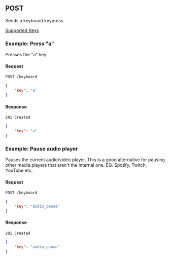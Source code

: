 ## POST

Sends a keyboard keypress.

[Supported Keys](http://robotjs.io/docs/syntax#keys)

### Example: Press "a"

Presses the "a" key.

#### Request

`POST /keyboard`

```json
{
    "key": "a"
}
```

#### Response

`201 Created`

```json
{
    "key": "a"
}
```

### Example: Pause audio player

Pauses the current audio/video player. This is a good alternative for pausing
other media players that aren't the internal one. EG. Spotify, Twitch, YouTube
etc.

#### Request

`POST /keyboard`

```json
{
    "key": "audio_pause"
}
```

#### Response

`201 Created`

```json
{
    "key": "audio_pause"
}
```
